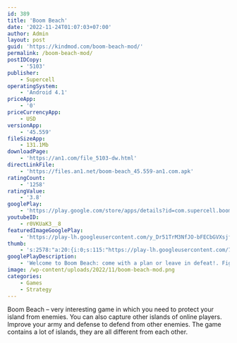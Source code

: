 ```yaml
---
id: 389
title: 'Boom Beach'
date: '2022-11-24T01:07:03+07:00'
author: Admin
layout: post
guid: 'https://kindmod.com/boom-beach-mod/'
permalink: /boom-beach-mod/
postIDCopy:
    - '5103'
publisher:
    - Supercell
operatingSystem:
    - 'Android 4.1'
priceApp:
    - '0'
priceCurrencyApp:
    - USD
versionApp:
    - '45.559'
fileSizeApp:
    - 131.1Mb
downloadPage:
    - 'https://an1.com/file_5103-dw.html'
directLinkFile:
    - 'https://files.an1.net/boom-beach_45.559-an1.com.apk'
ratingCount:
    - '1258'
ratingValue:
    - '3.8'
googlePlay:
    - 'https://play.google.com/store/apps/details?id=com.supercell.boombeach'
youtubeID:
    - r0VKUaK3__8
featuredImageGooglePlay:
    - 'https://play-lh.googleusercontent.com/y_Dr51TrM3NfJO-bFECbGVXsjfFYo-6YjiJfIQwyNBX6VdBW8H8eSEZzpCXcGKKByyw'
thumb:
    - 's:2578:"a:20:{i:0;s:115:"https://play-lh.googleusercontent.com/70M-9ut2r04E3KluYCJmriY1fyO_t58QtpQc_L-3U7Z7_xFt5TZGssaMSKUGQDtWhcg=w526-h296";i:1;s:115:"https://play-lh.googleusercontent.com/H9joyxT0FrmPzfxICSfd6zPI-7ARVHmD2ncUUtDtcfrkKXlu2wK_IfHfBVhlpFoRwGE=w526-h296";i:2;s:116:"https://play-lh.googleusercontent.com/NCGx69N9LxaBAV8ecOhuEISkMCera8VTKU3Tgv4ZRkSHjRpQaBrQ_boDaoMiBMLTFxbc=w526-h296";i:3;s:115:"https://play-lh.googleusercontent.com/X90GpDnsy-uVpbOLTaiJqAN-3iUZrbKllXksCuNlJ0aRqpWp7BQa5PdSKNzX-Hm4cNc=w526-h296";i:4;s:114:"https://play-lh.googleusercontent.com/HamRtrabSMwOzG1x2njkfHpWQQK1-EHDVmGkgTCFoM3QEwSm6b0csV-yJNbsPagOrQ=w526-h296";i:5;s:115:"https://play-lh.googleusercontent.com/NSLEP09yvgA0qQio1-G-oS23KrjJ94pBuXGa36oE8r5T0VXAm1M_tubj-G1qClMEo3s=w526-h296";i:6;s:114:"https://play-lh.googleusercontent.com/qG9jiKfH4HRlnzdiW3bnCBZ78pdaCQcsw35eiCkzQQHeqkD_pfKeVXDYD9EHAMWaUQ=w526-h296";i:7;s:114:"https://play-lh.googleusercontent.com/aUZ05Ljf2mW1wf9jCfMxanEKeaVR3tI-iO9rVqOSQbHJCY-pgA7HAlua1SFIL9i-Vw=w526-h296";i:8;s:115:"https://play-lh.googleusercontent.com/Pjpd4soi_bxgQ0FTkfqGcKSgix62j509Z0vb6jawHEfsjCMypxAWSINasYKzHFm6edU=w526-h296";i:9;s:116:"https://play-lh.googleusercontent.com/DyA-LlrAcwTaEV-YpzSoItuBFpit0GsE-omqIVFWv6SsQaMZGCkhqDiuH2Hkf9HqMHUx=w526-h296";i:10;s:116:"https://play-lh.googleusercontent.com/QbCtvM2IRgLcmPbAkZV_065xKB6kxlAo43nV0OyrsluKwkywdQMcv4HU4xM_vc8oG6Mc=w526-h296";i:11;s:116:"https://play-lh.googleusercontent.com/wdJFXcb12eCccQ23UwjWS8j03riFPW9668meQp5grnIYR97iUUJ3u4WKonrxO3YbSf7L=w526-h296";i:12;s:115:"https://play-lh.googleusercontent.com/CbJJ9ziQK-awMgBmlIScUbatkPOuB2casxAmKrxRmRenIPXelL4w5LZEUI8cywp4u88=w526-h296";i:13;s:114:"https://play-lh.googleusercontent.com/3xyAO54jiV_qCGuPLo_i7lJ7ML3-rIH5inUjwTDUvLNusU1yn0U0LgTx_3OQ6eS0tg=w526-h296";i:14;s:115:"https://play-lh.googleusercontent.com/rE3WfxJZSgLLhCMmdyiN-DKOE1jBakPSYhGmH-ikYSVFIviJwYy1kergVZa2cT6zWXw=w526-h296";i:15;s:115:"https://play-lh.googleusercontent.com/tr1t7Nza-CrueHBzSAHR-BP4N3AnYeoOZ0G4TbUxLVJDwNYoZ06qkr1D_MEpk3pvCIg=w526-h296";i:16;s:116:"https://play-lh.googleusercontent.com/XOXOkaC3fLG2pmw1v-UPQ6Uka_s0_69FRZtWZRwAAZg9-RpimM69L0pJcOdupa6_qXHm=w526-h296";i:17;s:114:"https://play-lh.googleusercontent.com/mtdDR8m-O2PtgsGRqOv3_VjvdOVEOGqkGSvXsntgtxFA8hadOKmjAv35Nf55RUdzgw=w526-h296";i:18;s:116:"https://play-lh.googleusercontent.com/n1-8JUxDFqzc8S2djlMteF4y0UurECOrmBuxx9ZFodooHcBOo35e-7Sk8j6JNpVcpk7H=w526-h296";i:19;s:115:"https://play-lh.googleusercontent.com/NhCM9IIrqoKk8KqV08jufLqZjT1YKp4-z3bC3WGjax4wIS9v__8kCQKKzrNH8iHy3k4=w526-h296";}";'
googlePlayDescription:
    - 'Welcome to Boom Beach: come with a plan or leave in defeat!. Fight the evil Blackguard with brains and brawn in this epic combat strategy game. Attack enemy bases to free enslaved islanders and unlock the secrets of this tropical paradise. Create a Task Force with players around the world to take on the enemy together. Scout, plan, then BOOM THE BEACH!. PLEASE NOTE! Boom Beach is free to download and play. However, some game items can also be purchased for real money. If you do not want to use this feature, please set up password protection for purchases in the settings of your Google Play Store app.'
image: /wp-content/uploads/2022/11/boom-beach-mod.png
categories:
    - Games
    - Strategy
---
```


Boom Beach – very interesting game in which you need to protect your island from enemies. You can also capture other islands of online players. Improve your army and defense to defend from other enemies. The game contains a lot of islands, they are all different from each other.